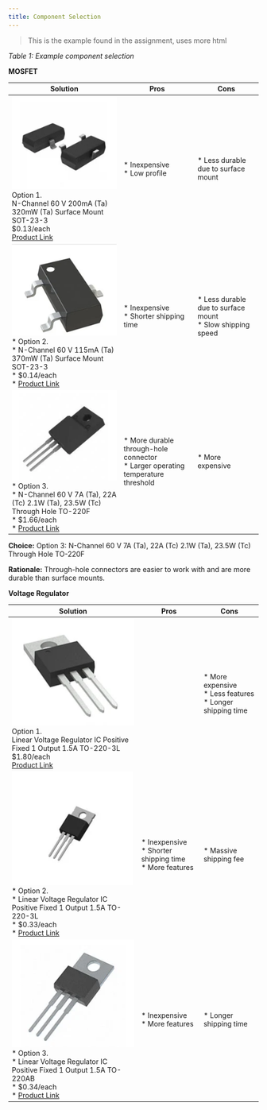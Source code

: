```yaml
---
title: Component Selection
---
```

> This is the example found in the assignment, uses more html

*Table 1: Example component selection*

**MOSFET**

| **Solution**                                                                                                                                                                                                                                                         | **Pros**                                                                             | **Cons**                                                                                            |
| ---------------------------------------------------------------------------------------------------------------------------------------------------------------------------------------------------------------------------------------------------------------------| -------------------------------------------------------------------------------------| --------------------------------------------------------------------------------------------------- |
| ![](T2N7002AKLMDKR-ND.png)<br>Option 1.<br> N-Channel 60 V 200mA (Ta) 320mW (Ta) Surface Mount SOT-23-3<br>$0.13/each<br>[Product Link](https://www.digikey.com/en/products/detail/toshiba-semiconductor-and-storage/T2N7002AK-LM/5298028)                        | \* Inexpensive<br>\* Low profile                                                     | \* Less durable due to surface mount                                                                |
| ![](2N7002-FDIDKR-ND.png)<br>\* Option 2. <br>\* N-Channel 60 V 115mA (Ta) 370mW (Ta) Surface Mount SOT-23-3 <br>\* $0.14/each <br>\* [Product Link](https://www.digikey.com/en/products/detail/diodes-incorporated/2N7002-7-F/717681)                            | \* Inexpensive <br>\* Shorter shipping time                                          | * Less durable due to surface mount <br>\* Slow shipping speed                                      |
| ![](785-1442-5-ND.png)<br>\* Option 3. <br>\* N-Channel 60 V 7A (Ta), 22A (Tc) 2.1W (Ta), 23.5W (Tc) Through Hole TO-220F <br>\* $1.66/each <br>\* [Product Link](https://www.digikey.com/en/products/detail/alpha-omega-semiconductor-inc/AOTF2618L/3603382)     | \* More durable through-hole connector <br>\* Larger operating temperature threshold | * More expensive                                                                                     

**Choice:** Option 3: N-Channel 60 V 7A (Ta), 22A (Tc) 2.1W (Ta), 23.5W (Tc) Through Hole TO-220F

**Rationale:** Through-hole connectors are easier to work with and are more durable than surface mounts.

**Voltage  Regulator**

| **Solution**                                                                                                                                                                                                                                                            | **Pros**                                                                             | **Cons**                                                                                            |
| ------------------------------------------------------------------------------------------------------------------------------------------------------------------------------------------------------------------------------------------------------------------------| -------------------------------------------------------------------------------------| --------------------------------------------------------------------------------------------------- |
| ![](LM340T-5.0NOPB-ND.png)<br>Option 1.<br> Linear Voltage Regulator IC Positive Fixed 1 Output 1.5A TO-220-3L<br>$1.80/each<br>[Product Link](https://www.digikey.com/en/products/detail/texas-instruments/LM340T-5-0-NOPB/6237)                                      |                                                                                      | \* More expensive <br>\* Less features <br>\* Longer  shipping time                                 |
| ![](5536-LM7805T-ND.png)<br>\* Option 2. <br>\* Linear Voltage Regulator IC Positive Fixed 1 Output 1.5A TO-220-3L <br>\* $0.33/each <br>\* [Product Link](https://www.digikey.com/en/products/detail/taejin/LM7805T/22237260)                                          | \* Inexpensive <br>\* Shorter shipping time <br>\* More features                     | * Massive shipping fee                                                                              |
| ![](353-MC7805CT-BP-HF-ND.png)<br>\* Option 3. <br>\* Linear Voltage Regulator IC Positive Fixed 1 Output 1.5A TO-220AB <br>\* $0.34/each <br>\* [Product Link](https://www.digikey.com/en/products/detail/mcc-micro-commercial-components/MC7805CT-BP-HF/17949017)     | \* Inexpensive <br>\* More features                                                  | * Longer shipping time                                                                              |                   